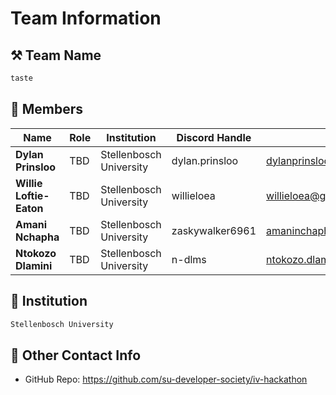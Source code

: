# Team Information

## ⚒️ Team Name
``` c
taste
```

## 👥 Members
| Name     | Role                | Institution           | Discord Handle | Email |
|----------|---------------------|-----------------------| -------------------|-------------|
| **Dylan Prinsloo**      | TBD | Stellenbosch University | dylan.prinsloo | dylanprinsloo@icloud.com |
| **Willie Loftie-Eaton** | TBD | Stellenbosch University | willieloea | willieloea@gmail.com |
| **Amani Nchapha**       | TBD | Stellenbosch University | zaskywalker6961 | amaninchapha@gmail.com |
| **Ntokozo Dlamini**     | TBD | Stellenbosch University | n-dlms | ntokozo.dlamini.xyz@gmail.com |

## 🏫 Institution
``` c
Stellenbosch University
```

## 📧 Other Contact Info
- GitHub Repo: https://github.com/su-developer-society/iv-hackathon
